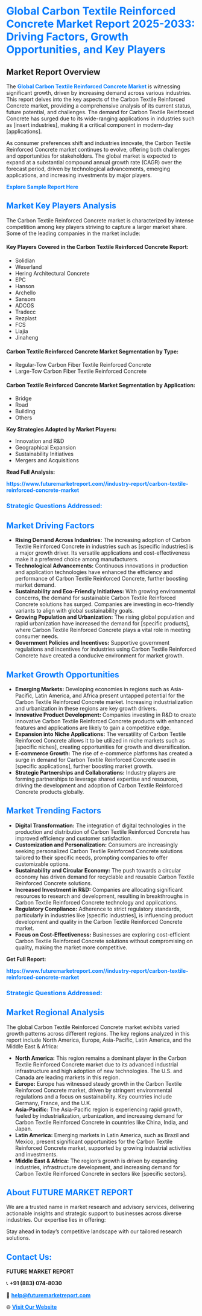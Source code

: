 <h1 style="color: #007BFF;">Global Carbon Textile Reinforced Concrete Market Report 2025-2033: Driving Factors, Growth Opportunities, and Key Players</h1>

<section id="overview">
<h2>Market Report Overview</h2>
<p>The <a href="https://www.futuremarketreport.com//industry-report/carbon-textile-reinforced-concrete-market" style="color: #007BFF; text-decoration: none;"><strong>Global Carbon Textile Reinforced Concrete Market</strong></a> is witnessing significant growth, driven by increasing demand across various industries. This report delves into the key aspects of the Carbon Textile Reinforced Concrete market, providing a comprehensive analysis of its current status, future potential, and challenges. The demand for Carbon Textile Reinforced Concrete has surged due to its wide-ranging applications in industries such as [insert industries], making it a critical component in modern-day [applications].</p>
<p>As consumer preferences shift and industries innovate, the Carbon Textile Reinforced Concrete market continues to evolve, offering both challenges and opportunities for stakeholders. The global market is expected to expand at a substantial compound annual growth rate (CAGR) over the forecast period, driven by technological advancements, emerging applications, and increasing investments by major players.</p>
</section>

<section id="overview">
<p><a href="https://www.futuremarketreport.com//request-sample/reportId=86097" style="color: #007BFF; text-decoration: none;"><strong>Explore Sample Report Here</strong></a></p>
</section>

<section id="key-players">
<h2 style="color: #007BFF;">Market Key Players Analysis</h2>
<p>The Carbon Textile Reinforced Concrete market is characterized by intense competition among key players striving to capture a larger market share. Some of the leading companies in the market include:</p>
<h4>Key Players Covered in the Carbon Textile Reinforced Concrete Report:</h4>
<ul><li>Solidian</li><li>Weserland</li><li>Hering Architectural Concrete</li><li>EPC</li><li>Hanson</li><li>Archello</li><li>Sansom</li><li>ADCOS</li><li>Tradecc</li><li>Rezplast</li><li>FCS</li><li>Liajia</li><li>Jinaheng</li></ul>
<h4>Carbon Textile Reinforced Concrete Market Segmentation by Type:</h4>
<ul><li>Regular-Tow Carbon Fiber Textile Reinforced Concrete</li><li>Large-Tow Carbon Fiber Textile Reinforced Concrete</li></ul>

<h4>Carbon Textile Reinforced Concrete Market Segmentation by Application:</h4>
<ul><li>Bridge</li><li>Road</li><li>Building</li><li>Others</li></ul>
<p><strong>Key Strategies Adopted by Market Players:</strong></p>
<ul>
<li>Innovation and R&D</li>
<li>Geographical Expansion</li>
<li>Sustainability Initiatives</li>
<li>Mergers and Acquisitions</li>
</ul>
</section>

<section>
<p><strong>Read Full Analysis: </strong></p><a href="https://www.futuremarketreport.com//industry-report/carbon-textile-reinforced-concrete-market" style="color: #007BFF; text-decoration: none;"><strong>https://www.futuremarketreport.com//industry-report/carbon-textile-reinforced-concrete-market</strong></a>
<h3 style="color: #007BFF;">Strategic Questions Addressed:</h3>
</section>

<section id="driving-factors">
<h2 style="color: #007BFF;">Market Driving Factors</h2>
<ul>
<li><strong>Rising Demand Across Industries:</strong> The increasing adoption of Carbon Textile Reinforced Concrete in industries such as [specific industries] is a major growth driver. Its versatile applications and cost-effectiveness make it a preferred choice among manufacturers.</li>
<li><strong>Technological Advancements:</strong> Continuous innovations in production and application technologies have enhanced the efficiency and performance of Carbon Textile Reinforced Concrete, further boosting market demand.</li>
<li><strong>Sustainability and Eco-Friendly Initiatives:</strong> With growing environmental concerns, the demand for sustainable Carbon Textile Reinforced Concrete solutions has surged. Companies are investing in eco-friendly variants to align with global sustainability goals.</li>
<li><strong>Growing Population and Urbanization:</strong> The rising global population and rapid urbanization have increased the demand for [specific products], where Carbon Textile Reinforced Concrete plays a vital role in meeting consumer needs.</li>
<li><strong>Government Policies and Incentives:</strong> Supportive government regulations and incentives for industries using Carbon Textile Reinforced Concrete have created a conducive environment for market growth.</li>
</ul>
</section>

<section id="growth-opportunities">
<h2 style="color: #007BFF;">Market Growth Opportunities</h2>
<ul>
<li><strong>Emerging Markets:</strong> Developing economies in regions such as Asia-Pacific, Latin America, and Africa present untapped potential for the Carbon Textile Reinforced Concrete market. Increasing industrialization and urbanization in these regions are key growth drivers.</li>
<li><strong>Innovative Product Development:</strong> Companies investing in R&D to create innovative Carbon Textile Reinforced Concrete products with enhanced features and applications are likely to gain a competitive edge.</li>
<li><strong>Expansion into Niche Applications:</strong> The versatility of Carbon Textile Reinforced Concrete allows it to be utilized in niche markets such as [specific niches], creating opportunities for growth and diversification.</li>
<li><strong>E-commerce Growth:</strong> The rise of e-commerce platforms has created a surge in demand for Carbon Textile Reinforced Concrete used in [specific applications], further boosting market growth.</li>
<li><strong>Strategic Partnerships and Collaborations:</strong> Industry players are forming partnerships to leverage shared expertise and resources, driving the development and adoption of Carbon Textile Reinforced Concrete products globally.</li>
</ul>
</section>

<section id="trending-factors">
<h2 style="color: #007BFF;">Market Trending Factors</h2>
<ul>
<li><strong>Digital Transformation:</strong> The integration of digital technologies in the production and distribution of Carbon Textile Reinforced Concrete has improved efficiency and customer satisfaction.</li>
<li><strong>Customization and Personalization:</strong> Consumers are increasingly seeking personalized Carbon Textile Reinforced Concrete solutions tailored to their specific needs, prompting companies to offer customizable options.</li>
<li><strong>Sustainability and Circular Economy:</strong> The push towards a circular economy has driven demand for recyclable and reusable Carbon Textile Reinforced Concrete solutions.</li>
<li><strong>Increased Investment in R&D:</strong> Companies are allocating significant resources to research and development, resulting in breakthroughs in Carbon Textile Reinforced Concrete technology and applications.</li>
<li><strong>Regulatory Compliance:</strong> Adherence to strict regulatory standards, particularly in industries like [specific industries], is influencing product development and quality in the Carbon Textile Reinforced Concrete market.</li>
<li><strong>Focus on Cost-Effectiveness:</strong> Businesses are exploring cost-efficient Carbon Textile Reinforced Concrete solutions without compromising on quality, making the market more competitive.</li>
</ul>
</section>

<section>
<p><strong>Get Full Report: </strong></p><a href="https://www.futuremarketreport.com//industry-report/carbon-textile-reinforced-concrete-market" style="color: #007BFF; text-decoration: none;"><strong>https://www.futuremarketreport.com//industry-report/carbon-textile-reinforced-concrete-market</strong></a>
<h3 style="color: #007BFF;">Strategic Questions Addressed:</h3>
</section>


<section id="regional-analysis">
<h2 style="color: #007BFF;">Market Regional Analysis</h2>
<p>The global Carbon Textile Reinforced Concrete market exhibits varied growth patterns across different regions. The key regions analyzed in this report include North America, Europe, Asia-Pacific, Latin America, and the Middle East & Africa:</p>
<ul>
<li><strong>North America:</strong> This region remains a dominant player in the Carbon Textile Reinforced Concrete market due to its advanced industrial infrastructure and high adoption of new technologies. The U.S. and Canada are leading markets in this region.</li>
<li><strong>Europe:</strong> Europe has witnessed steady growth in the Carbon Textile Reinforced Concrete market, driven by stringent environmental regulations and a focus on sustainability. Key countries include Germany, France, and the U.K.</li>
<li><strong>Asia-Pacific:</strong> The Asia-Pacific region is experiencing rapid growth, fueled by industrialization, urbanization, and increasing demand for Carbon Textile Reinforced Concrete in countries like China, India, and Japan.</li>
<li><strong>Latin America:</strong> Emerging markets in Latin America, such as Brazil and Mexico, present significant opportunities for the Carbon Textile Reinforced Concrete market, supported by growing industrial activities and investments.</li>
<li><strong>Middle East & Africa:</strong> The region’s growth is driven by expanding industries, infrastructure development, and increasing demand for Carbon Textile Reinforced Concrete in sectors like [specific sectors].</li>
</ul>
</section>

<footer>
<h2 style="color: #007BFF;">About FUTURE MARKET REPORT</h2>
<p>We are a trusted name in market research and advisory services, delivering actionable insights and strategic support to businesses across diverse industries. Our expertise lies in offering:</p>

<p>Stay ahead in today’s competitive landscape with our tailored research solutions.</p>

<h2 style="color: #007BFF;">Contact Us:</h2>
<p><strong>FUTURE MARKET REPORT</strong></p>
<p>📞 <strong>+91 (883) 074-8030</strong></p>
<p>📧 <strong><a href="mailto:help@futuremarketreport.com" style="color: #007BFF;">help@futuremarketreport.com</a></strong></p>
<p>🌐 <strong><a href="https://www.futuremarketreport.com/" style="color: #007BFF;">Visit Our Website</a></strong></p>
</footer>